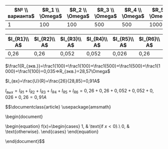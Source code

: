 | $№ \\ варианта$ | $R_1 \\ \Omega$ | $R_2 \\ \Omega$ | $R_3 \\ \Omega$ | $R_4 \\ \Omega$ | $R_5 \\ \Omega$ | $R_6 \\ \Omega$ | $U(GB) \\ V$ |
| ------------------------ | --------------- | --------------- | --------------- | --------------- | --------------- | --------------- | ------------ |
| 1                        | 100             | 100             | 500             | 500             | 1000            | 100             | 26           |

| $I_{R1}\\ А$ | $I_{R2}\\ А$ | $I_{R3}\\ А$ | $I_{R4}\\ А$ | $I_{R5}\\ А$ | $I_{R6}\\ А$ | $\sum_{I_{R1}}^{I_{R6}} \\ A$ | $R_{экв.}\\ \Omega$ | $I_{вх}\\ А$ |
| -------------- | -------------- | -------------- | -------------- | -------------- | -------------- | ----------------------------- | ----------------------- | ---------------- |
| 0,26           | 0,26           | 0,052          | 0,052          | 0,026          | 0,26           | 0,91                          | 28,57143                | 0,91             |


$\frac1{R_{экв.}}=\frac1{100}+\frac1{100}+\frac1{500}+\frac1{500}+\frac1{1000}+\frac1{100}=0,035=>R_{экв.}=28,57\Omega$

$I_{вх}=\frac{U}{R}=\frac{26}{28,85}=0,91A$

$I_{вых} = I_{R1} + I_{R2} + I_{R3} + I_{R4} + I_{R5} + I_{R6} = 0,26 + 0,26 + 0,052 + 0,052 + 0,026 +0,26 = 0,91A$

$$\documentclass{article}
\usepackage{amsmath}

\begin{document}

\begin{equation}
  f(x)=\begin{cases}
    1, & \text{if $x<0$}.\\
    0, & \text{otherwise}.
  \end{cases}
\end{equation}

\end{document}$$
